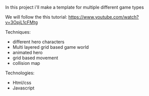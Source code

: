 In this project i'll make a template for multiple different game types 

We will follow the this tutorial: https://www.youtube.com/watch?v=3OpjL1cFMtg

Techniques:
- different hero characters
- Multi layered grid based game world
- animated hero
- grid based movement
- collision map

Technologies:
- Html/css
- Javascript
